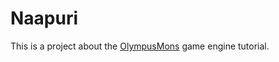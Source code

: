 # Naapuri
This is a project about the [OlympusMons](https://www.youtube.com/c/OlympusMonsTutorials) game engine tutorial.
